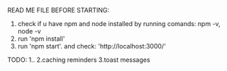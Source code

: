 READ ME FILE BEFORE STARTING:

1. check if u have npm and node installed by running comands: npm -v, node -v
2. run 'npm install'
3. run 'npm start'. and check: 'http://localhost:3000/'



TODO:
1..
2.caching reminders
3.toast messages